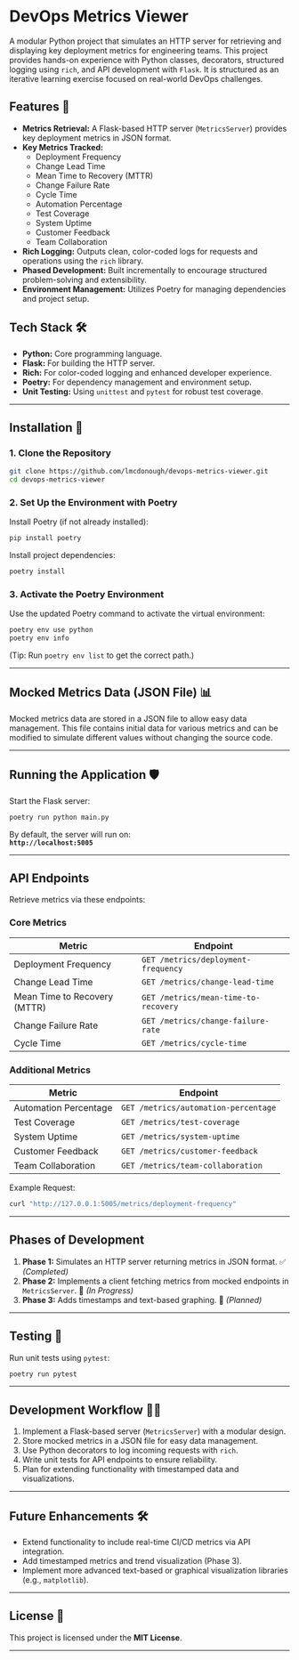 # **DevOps Metrics Viewer**

A modular Python project that simulates an HTTP server for retrieving and displaying key deployment metrics for engineering teams. This project provides hands-on experience with Python classes, decorators, structured logging using `rich`, and API development with `Flask`. It is structured as an iterative learning exercise focused on real-world DevOps challenges.

## **Features 🚀**

* **Metrics Retrieval:** A Flask-based HTTP server (`MetricsServer`) provides key deployment metrics in JSON format.
* **Key Metrics Tracked:**
  * Deployment Frequency
  * Change Lead Time
  * Mean Time to Recovery (MTTR)
  * Change Failure Rate
  * Cycle Time
  * Automation Percentage
  * Test Coverage
  * System Uptime
  * Customer Feedback
  * Team Collaboration
* **Rich Logging:** Outputs clean, color-coded logs for requests and operations using the `rich` library.
* **Phased Development:** Built incrementally to encourage structured problem-solving and extensibility.
* **Environment Management:** Utilizes Poetry for managing dependencies and project setup.

## **Tech Stack 🛠️**

* **Python:** Core programming language.
* **Flask:** For building the HTTP server.
* **Rich:** For color-coded logging and enhanced developer experience.
* **Poetry:** For dependency management and environment setup.
* **Unit Testing:** Using `unittest` and `pytest` for robust test coverage.

---

## **Installation 🐍**

### 1. **Clone the Repository**

```bash
git clone https://github.com/lmcdonough/devops-metrics-viewer.git
cd devops-metrics-viewer
```

### 2. **Set Up the Environment with Poetry**

Install Poetry (if not already installed):

```bash
pip install poetry
```

Install project dependencies:

```bash
poetry install
```

### 3. **Activate the Poetry Environment**

Use the updated Poetry command to activate the virtual environment:

```bash
poetry env use python
poetry env info
```

(Tip: Run `poetry env list` to get the correct path.)

---

## **Mocked Metrics Data (JSON File) 📊**

Mocked metrics data are stored in a JSON file to allow easy data management. This file contains initial data for various metrics and can be modified to simulate different values without changing the source code.

---

## **Running the Application 🛡️**

Start the Flask server:

```bash
poetry run python main.py
```

By default, the server will run on:  
**`http://localhost:5005`**

---

## **API Endpoints**

Retrieve metrics via these endpoints:

### **Core Metrics**

| Metric                     | Endpoint                                  |
|----------------------------|-------------------------------------------|
| Deployment Frequency       | `GET /metrics/deployment-frequency`       |
| Change Lead Time           | `GET /metrics/change-lead-time`           |
| Mean Time to Recovery (MTTR) | `GET /metrics/mean-time-to-recovery`   |
| Change Failure Rate        | `GET /metrics/change-failure-rate`        |
| Cycle Time                 | `GET /metrics/cycle-time`                 |

### **Additional Metrics**

| Metric                  | Endpoint                                  |
|-------------------------|-------------------------------------------|
| Automation Percentage   | `GET /metrics/automation-percentage`      |
| Test Coverage          | `GET /metrics/test-coverage`             |
| System Uptime          | `GET /metrics/system-uptime`             |
| Customer Feedback      | `GET /metrics/customer-feedback`         |
| Team Collaboration     | `GET /metrics/team-collaboration`        |

Example Request:

```bash
curl "http://127.0.0.1:5005/metrics/deployment-frequency"
```

---

## **Phases of Development**

1. **Phase 1:** Simulates an HTTP server returning metrics in JSON format. ✅ *(Completed)*
2. **Phase 2:** Implements a client fetching metrics from mocked endpoints in `MetricsServer`. 🔄 *(In Progress)*
3. **Phase 3:** Adds timestamps and text-based graphing. 🚧 *(Planned)*

---

## **Testing 🧪**

Run unit tests using `pytest`:

```bash
poetry run pytest
```

---

## **Development Workflow 🧑‍💻**

1. Implement a Flask-based server (`MetricsServer`) with a modular design.
2. Store mocked metrics in a JSON file for easy data management.
3. Use Python decorators to log incoming requests with `rich`.
4. Write unit tests for API endpoints to ensure reliability.
5. Plan for extending functionality with timestamped data and visualizations.

---

## **Future Enhancements 🛠️**

* Extend functionality to include real-time CI/CD metrics via API integration.
* Add timestamped metrics and trend visualization (Phase 3).
* Implement more advanced text-based or graphical visualization libraries (e.g., `matplotlib`).

---

## **License 📜**

This project is licensed under the **MIT License**.

---

